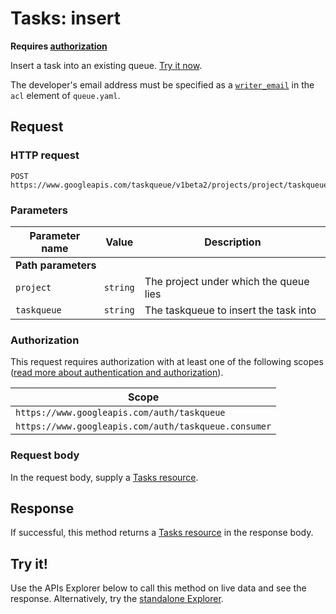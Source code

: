 # Tasks: insert

  

**Requires [authorization](#auth)**

Insert a task into an existing queue. [Try it now](#try-it).

The developer's email address must be specified as a [`writer_email`](https://web.archive.org/web/20160424231111/https://cloud.google.com/appengine/docs/java/config/queue#Defining_Pull_Queues) in the `acl` element of `queue.yaml`.

## Request

### HTTP request

```
POST https://www.googleapis.com/taskqueue/v1beta2/projects/project/taskqueues/taskqueue/tasks
```

### Parameters

<table id="request_parameters" class="matchpre">
<thead>
<tr class="header">
<th>Parameter name</th>
<th>Value</th>
<th>Description</th>
</tr>
</thead>
<tbody>
<tr id="required-parameters" class="odd alt">
<td colspan="3"><strong>Path parameters</strong></td>
</tr>
<tr id="project" class="even">
<td><code>project</code></td>
<td><code class="apitype">string</code></td>
<td>The project under which the queue lies</td>
</tr>
<tr id="taskqueue" class="odd">
<td><code>taskqueue</code></td>
<td><code class="apitype">string</code></td>
<td>The taskqueue to insert the task into</td>
</tr>
</tbody>
</table>

### Authorization

This request requires authorization with at least one of the following scopes ([read more about authentication and authorization](https://web.archive.org/web/20160424231111/https://cloud.google.com/appengine/docs/java/taskqueue/rest/about_auth)).

<table class="matchpre">
<thead>
<tr class="header">
<th>Scope</th>
</tr>
</thead>
<tbody>
<tr class="odd">
<td><code>https://www.googleapis.com/auth/taskqueue</code></td>
</tr>
<tr class="even">
<td><code>https://www.googleapis.com/auth/taskqueue.consumer</code></td>
</tr>
</tbody>
</table>

### Request body

In the request body, supply a [Tasks resource](https://web.archive.org/web/20160424231111/https://cloud.google.com/appengine/docs/java/taskqueue/rest/tasks#resource).

## Response

If successful, this method returns a [Tasks resource](https://web.archive.org/web/20160424231111/https://cloud.google.com/appengine/docs/java/taskqueue/rest/tasks#resource) in the response body.

## Try it!

Use the APIs Explorer below to call this method on live data and see the response. Alternatively, try the [standalone Explorer](https://web.archive.org/web/20160424231111/https://developers.google.com/apis-explorer/#p/taskqueue/v1beta2/taskqueue.tasks.insert).

